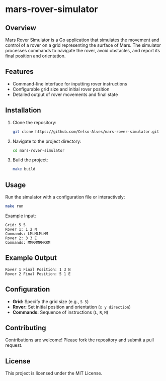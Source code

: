 # mars-rover-simulator
  
## Overview

Mars Rover Simulator is a Go application that simulates the movement and control of a rover on a grid representing the surface of Mars. The simulator processes commands to navigate the rover, avoid obstacles, and report its final position and orientation.

## Features

- Command-line interface for inputting rover instructions
- Configurable grid size and initial rover position
- Detailed output of rover movements and final state

## Installation

1. Clone the repository:
   ```bash
   git clone https://github.com/Celso-Alves/mars-rover-simulator.git
   ```
2. Navigate to the project directory:
   ```bash
   cd mars-rover-simulator
   ```
3. Build the project:
   ```bash
   make build
   ```

## Usage

Run the simulator with a configuration file or interactively:

```bash
make run
```

Example input:
```
Grid: 5 5
Rover 1: 1 2 N
Commands: LMLMLMLMM
Rover 2: 3 3 E
Commands: MMRMMRMRRM
```

## Example Output

```
Rover 1 Final Position: 1 3 N
Rover 2 Final Position: 5 1 E
```

## Configuration

- **Grid:** Specify the grid size (e.g., `5 5`)
- **Rover:** Set initial position and orientation (`x y direction`)
- **Commands:** Sequence of instructions (`L`, `R`, `M`)

## Contributing

Contributions are welcome! Please fork the repository and submit a pull request.

## License

This project is licensed under the MIT License.
